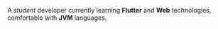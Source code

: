 A _student_ developer currently learning **Flutter** and **Web** technologies, comfortable with **JVM** languages.